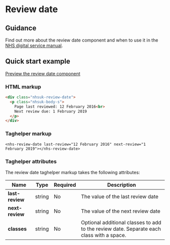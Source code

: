 ﻿# Review date

## Guidance

Find out more about the review date component and when to use it in the [NHS digital service manual](https://beta.nhs.uk/service-manual/styles-components-patterns/review-date).

## Quick start example

[Preview the review date component]()

### HTML markup

```html
<div class="nhsuk-review-date">
  <p class="nhsuk-body-s">
    Page last reviewed: 12 February 2016<br>
    Next review due: 1 February 2019
  </p>
</div>
```

### Taghelper markup

```
<nhs-review-date last-review="12 February 2016" next-review="1 February 2019"></nhs-review-date>
```

### Taghelper attributes

The review date taghelper markup takes the following attributes:

| Name                | Type     | Required  | Description  |
| --------------------|----------|-----------|--------------|
| **last-review**      | string   | No        | The value of the last review date |
| **next-review**      | string   | No        | The value of the next review date |
| **classes**         | string   | No        | Optional additional classes to add to the review date. Separate each class with a space. |
